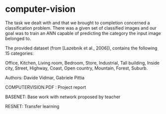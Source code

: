 # computer-vision

The task we dealt with and that we brought to completion concerned a classification problem. There was a given set of classified images and our goal was to train an ANN capable of predicting the category the input image belonged to.

The provided dataset (from [Lazebnik et al., 2006]), contains the following 15 categories: 

Office, Kitchen, Living room, Bedroom, Store, Industrial, Tall building, Inside city, Street, Highway, Coast, Open country, Mountain, Forest, Suburb.

Authors: Davide Vidmar, Gabriele Pittia


COMPUTERVISION.PDF : Project report

BASENET: Base work with network proposed by teacher

RESNET: Transfer learning
